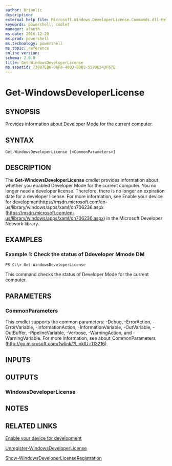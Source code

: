 ```yaml
---
author: brianlic
description: 
external help file: Microsoft.Windows.DeveloperLicense.Commands.dll-Help.xml
keywords: powershell, cmdlet
manager: alanth
ms.date: 2016-12-20
ms.prod: powershell
ms.technology: powershell
ms.topic: reference
online version: 
schema: 2.0.0
title: Get-WindowsDeveloperLicense
ms.assetid: 73687EB6-DAF8-4003-BDB3-5599E543F67E
---
```


# Get-WindowsDeveloperLicense

## SYNOPSIS
Provides information about Developer Mode for the current computer.

## SYNTAX

```
Get-WindowsDeveloperLicense [<CommonParameters>]
```

## DESCRIPTION
The **Get-WindowsDeveloperLicense** cmdlet provides information about whether you enabled Developer Mode for the current computer.
You no longer need a developer license.
Therefore, there is no longer an expiration date for a developer license.
For more information, see Enable your device for developmenthttps://msdn.microsoft.com/en-us/library/windows/apps/xaml/dn706236.aspx (https://msdn.microsoft.com/en-us/library/windows/apps/xaml/dn706236.aspx) in the Microsoft Developer Network library.

## EXAMPLES

### Example 1: Check the status of Ddeveloper Mmode DM
```
PS C:\> Get-WindowsDeveloperLicense
```

This command checks the status of Developer Mode for the current computer.

## PARAMETERS

### CommonParameters
This cmdlet supports the common parameters: -Debug, -ErrorAction, -ErrorVariable, -InformationAction, -InformationVariable, -OutVariable, -OutBuffer, -PipelineVariable, -Verbose, -WarningAction, and -WarningVariable. For more information, see about_CommonParameters (http://go.microsoft.com/fwlink/?LinkID=113216).

## INPUTS

## OUTPUTS

### WindowsDeveloperLicense

## NOTES

## RELATED LINKS

[Enable your device for development](https://msdn.microsoft.com/en-us/library/windows/apps/xaml/dn706236.aspx)

[Unregister-WindowsDeveloperLicense](./Unregister-WindowsDeveloperLicense.md)

[Show-WindowsDeveloperLicenseRegistration](./Show-WindowsDeveloperLicenseRegistration.md)

